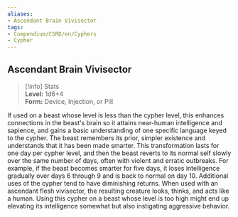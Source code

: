 ```yaml
---
aliases:
- Ascendant Brain Vivisector
tags:
- Compendium/CSRD/en/Cyphers
- Cypher
---
```


  
## Ascendant Brain Vivisector  
>[!info] Stats  
> **Level:** 1d6+4  
> **Form:** Device, Injection, or Pill
  
If used on a beast whose level is less than the cypher level, this enhances connections in the beast's brain so it attains near-human intelligence and sapience, and gains a basic understanding of one specific language keyed to the cypher. The beast remembers its prior, simpler existence and understands that it has been made smarter. This transformation lasts for one day per cypher level, and then the beast reverts to its normal self slowly over the same number of days, often with violent and erratic outbreaks. For example, if the beast becomes smarter for five days, it loses intelligence gradually over days 6 through 9 and is back to normal on day 10. Additional uses of the cypher tend to have diminishing returns. When used with an ascendant flesh vivisector, the resulting creature looks, thinks, and acts like a human. Using this cypher on a beast whose level is too high might end up elevating its intelligence somewhat but also instigating aggressive behavior.